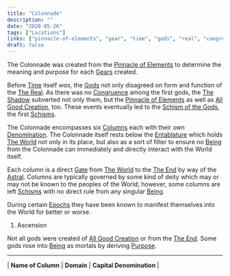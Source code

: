 ```yaml
---
title: "Colonnade"
description: ""
date: "2020-05-26"
tags: ["Locations"]
links: ["pinnacle-of-elements", "gear", "time", "gods", "real", "congruence", "shadow", "all-good-creation", "schism-of-the-gods", "schism", "columns", "denominations", "entablature", "the-world", "being", "gate", "end", "astral", "schismatized", "epochs", "purpose"]
draft: false
---
```


The Colonnade was created from the [Pinnacle of Elements](/notes/pinnacle-of-elements/) to determine the meaning and purpose for each [Gears](/notes/gear/) created.

Before [Time](/notes/time/) itself *was*, the [Gods](/notes/gods/) not only disagreed on form and function of the [The Real](/notes/real/).  As there was no [Congruence](/notes/congruence/) among the first gods, the [The Shadow](/notes/shadow/) subverted not only them, but the [Pinnacle of Elements](/notes/pinnacle-of-elements/) as well as [All Good Creation](/notes/all-good-creation/), too.  These events eventually led to the [Schism of the Gods](/notes/schism-of-the-gods/), the first [Schisms](/notes/schism/).

The Colonnade encompasses six [Columns](/notes/columns/) each with their own [Denomination](/notes/denominations/).  The Colonnade itself rests below the [Entablature](/notes/entablature/) which holds [The World](/notes/the-world/) not only in its place, but also as a sort of filter to ensure no [Being](/notes/being/) from the Colonnade can immediately and directly interact with the World itself.  

Each column is a direct [Gate](/notes/gate/) from [The World](/notes/the-world/) to the [The End](/notes/end/) by way of the [Astral](/notes/astral/).   Columns are typically governed by some kind of deity which may or may not be known to the peoples of the World; however, some columns are left [Schisms](/notes/schismatized/) with no direct rule from any singular [Being](/notes/being/).

During certain [Epochs](/notes/epochs/) they have been known to manifest themselves into the World for better or worse.

1. Ascension

Not all gods were created of [All Good Creation](/notes/all-good-creation/) or from the [The End](/notes/end/).  Some gods rose into [Being](/notes/being/) as mortals by deriving [Purpose](/notes/purpose/).

---

| **Name of Column** | **Domain** | **Capital Denomination** |
